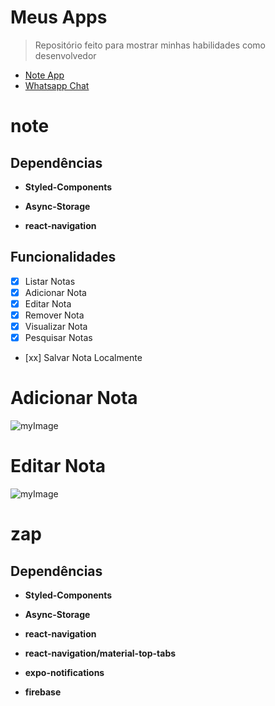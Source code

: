 # Meus Apps

> Repositório feito para mostrar minhas habilidades como desenvolvedor

- [Note App](#note)
- [Whatsapp Chat](#zap)

# note

## Dependências

- **Styled-Components**

- **Async-Storage**

- **react-navigation**

## Funcionalidades

- [x] Listar Notas
- [x] Adicionar Nota
- [x] Editar Nota
- [x] Remover Nota
- [x] Visualizar Nota
- [x] Pesquisar Notas
- [xx] Salvar Nota Localmente

# Adicionar Nota

![myImage](https://media.giphy.com/media/wCKxS9Byd2FYQMVg0y/giphy.gif)

# Editar Nota

![myImage](https://media.giphy.com/media/axdIlnXooZvSAxyYTP/giphy.gif)

# zap

## Dependências

- **Styled-Components**

- **Async-Storage**

- **react-navigation**

- **react-navigation/material-top-tabs**

- **expo-notifications**

- **firebase**
